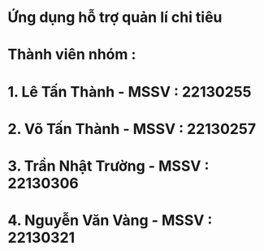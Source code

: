 # Ứng dụng hỗ trợ quản lí chi tiêu 
# Thành viên nhóm : 
# 1. Lê Tấn Thành - MSSV : 22130255 
#	2. Võ Tấn Thành - MSSV : 22130257 
#	3. Trần Nhật Trường - MSSV : 22130306 
#	4. Nguyễn Văn Vàng - MSSV : 22130321  
